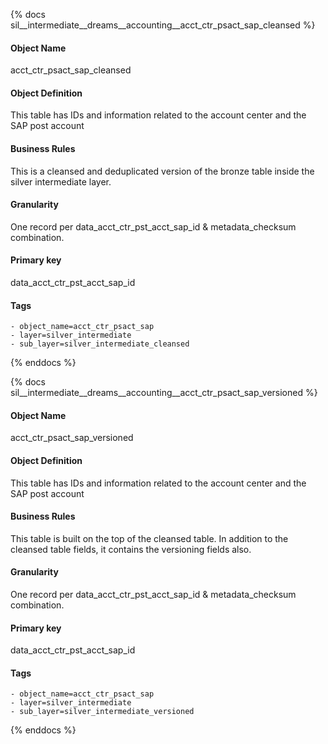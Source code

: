{% docs sil__intermediate__dreams__accounting__acct_ctr_psact_sap_cleansed %}

#### Object Name
acct_ctr_psact_sap_cleansed

#### Object Definition
This table has IDs and information related to the account center and the SAP post account

#### Business Rules
This is a cleansed and deduplicated version of the bronze table inside the silver intermediate layer.

#### Granularity
One record per data_acct_ctr_pst_acct_sap_id & metadata_checksum combination.

#### Primary key
data_acct_ctr_pst_acct_sap_id

#### Tags
    - object_name=acct_ctr_psact_sap
    - layer=silver_intermediate
    - sub_layer=silver_intermediate_cleansed

{% enddocs %}

{% docs sil__intermediate__dreams__accounting__acct_ctr_psact_sap_versioned %}

#### Object Name
acct_ctr_psact_sap_versioned

#### Object Definition
This table has IDs and information related to the account center and the SAP post account

#### Business Rules
This table is built on the top of the cleansed table. In addition to the cleansed table fields, it contains the versioning fields also.

#### Granularity
One record per data_acct_ctr_pst_acct_sap_id & metadata_checksum combination.

#### Primary key
data_acct_ctr_pst_acct_sap_id

#### Tags
    - object_name=acct_ctr_psact_sap
    - layer=silver_intermediate
    - sub_layer=silver_intermediate_versioned

{% enddocs %}